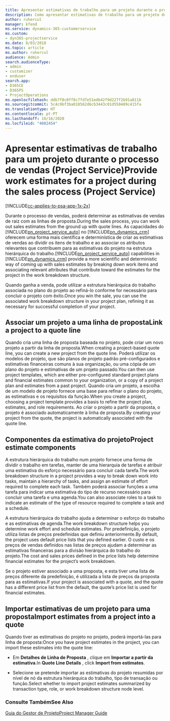 ```yaml
---
title: Apresentar estimativas de trabalho para um projeto durante o processo de vendas
description: Como apresentar estimativas de trabalho para um projeto durante o processo de vendas no Project Service
author: ruhercul
manager: kfend
ms.service: dynamics-365-customerservice
ms.custom:
- dyn365-projectservice
ms.date: 8/03/2018
ms.topic: article
ms.author: ruhercul
audience: Admin
search.audienceType:
- admin
- customizer
- enduser
search.app:
- D365CE
- D365PS
- ProjectOperations
ms.openlocfilehash: ddb7f8c0ff8c7fd7e51edb42f9d227f2b91a811b
ms.sourcegitcommit: 5c4c9bf3ba018562d6cb3443c01d550489c415fa
ms.translationtype: HT
ms.contentlocale: pt-PT
ms.lasthandoff: 10/16/2020
ms.locfileid: "4082454"
---
```

# <a name="provide-work-estimates-for-a-project-during-the-sales-process-project-service"></a><span data-ttu-id="124a3-103">Apresentar estimativas de trabalho para um projeto durante o processo de vendas (Project Service)</span><span class="sxs-lookup"><span data-stu-id="124a3-103">Provide work estimates for a project during the sales process (Project Service)</span></span>

[!INCLUDE[cc-applies-to-psa-app-1x-2x](../includes/cc-applies-to-psa-app-1x-2x.md)]

<span data-ttu-id="124a3-104">Durante o processo de vendas, poderá determinar as estimativas de vendas de raiz com as linhas de proposta.</span><span class="sxs-lookup"><span data-stu-id="124a3-104">During the sales process, you can work out sales estimates from the ground up with quote lines.</span></span> <span data-ttu-id="124a3-105">As capacidades do [!INCLUDE[pn_project_service_auto](../includes/pn-project-service-auto.md)] no [!INCLUDE[pn_dynamics_crm](../includes/pn-dynamics-crm.md)] oferecem uma forma mais científica e determinística de criar as estimativas de vendas ao dividir os itens de trabalho e ao associar os atributos relevantes que contribuem para as estimativas do projeto na estrutura hierárquica do trabalho.</span><span class="sxs-lookup"><span data-stu-id="124a3-105">[!INCLUDE[pn_project_service_auto](../includes/pn-project-service-auto.md)] capabilities in [!INCLUDE[pn_dynamics_crm](../includes/pn-dynamics-crm.md)] provide a more scientific and deterministic way of coming up with sales estimates by breaking down work items and associating relevant attributes that contribute toward the estimates for the project in the work breakdown structure.</span></span>  
  
 <span data-ttu-id="124a3-106">Quando ganha a venda, pode utilizar a estrutura hierárquica do trabalho associada no plano do projeto ao refiná-lo conforme for necessário para concluir o projeto com êxito.</span><span class="sxs-lookup"><span data-stu-id="124a3-106">Once you win the sale, you can use the associated work breakdown structure in your project plan, refining it as necessary for successful completion of your project.</span></span>  
  
## <a name="link-a-project-to-a-quote-line"></a><span data-ttu-id="124a3-107">Associar um projeto a uma linha de proposta</span><span class="sxs-lookup"><span data-stu-id="124a3-107">Link a project to a quote line</span></span>  
 <span data-ttu-id="124a3-108">Quando cria uma linha de proposta baseada no projeto, pode criar um novo projeto a partir da linha de proposta.</span><span class="sxs-lookup"><span data-stu-id="124a3-108">When creating a project-based quote line, you can create a new project from the quote line.</span></span> <span data-ttu-id="124a3-109">Poderá utilizar os modelos de projeto, que são planos de projeto padrão pré-configurados e estimativas financeiras comuns à sua organização, ou uma cópia de um plano do projeto e estimativas de um projeto passado.</span><span class="sxs-lookup"><span data-stu-id="124a3-109">You can then use project templates, which are either pre-configured standard project plans and financial estimates common to your organization, or a copy of a project plan and estimates from a past project.</span></span> <span data-ttu-id="124a3-110">Quando cria um projeto, a escolha de um modelo de projeto fornece uma base para refinar o plano do projeto, as estimativas e os requisitos da função.</span><span class="sxs-lookup"><span data-stu-id="124a3-110">When you create a project, choosing a project template provides a basis to refine the project plan, estimates, and role requirements.</span></span> <span data-ttu-id="124a3-111">Ao criar o projeto a partir da proposta, o projeto é associado automaticamente à linha de proposta.</span><span class="sxs-lookup"><span data-stu-id="124a3-111">By creating your project from the quote, the project is automatically associated with the quote line.</span></span>  
  
## <a name="project-estimate-components"></a><span data-ttu-id="124a3-112">Componentes da estimativa do projeto</span><span class="sxs-lookup"><span data-stu-id="124a3-112">Project estimate components</span></span>  
 <span data-ttu-id="124a3-113">A estrutura hierárquica do trabalho num projeto fornece uma forma de dividir o trabalho em tarefas, manter de uma hierarquia de tarefas e atribuir uma estimativa do esforço necessário para concluir cada tarefa.</span><span class="sxs-lookup"><span data-stu-id="124a3-113">The work breakdown structure in a project provides a way to break down work into tasks, maintain a hierarchy of tasks, and assign an estimate of effort required to complete each task.</span></span> <span data-ttu-id="124a3-114">Também poderá associar funções a uma tarefa para indicar uma estimativa do tipo de recurso necessário para concluir uma tarefa e uma agenda.</span><span class="sxs-lookup"><span data-stu-id="124a3-114">You can also associate roles to a task to indicate an estimate of the type of resource required to complete a task and a schedule.</span></span>  
  
 <span data-ttu-id="124a3-115">A estrutura hierárquica do trabalho ajuda a determinar o esforço do trabalho e as estimativas de agenda.</span><span class="sxs-lookup"><span data-stu-id="124a3-115">The work breakdown structure helps you determine work effort and schedule estimates.</span></span> <span data-ttu-id="124a3-116">Por predefinição, o projeto utiliza listas de preços predefinidas que definiu anteriormente.</span><span class="sxs-lookup"><span data-stu-id="124a3-116">By default, the project uses default price lists that you defined earlier.</span></span> <span data-ttu-id="124a3-117">O custo e os preços de vendas definidos nas listas de preços ajudam a determinar as estimativas financeiras para a divisão hierárquica do trabalho do projeto.</span><span class="sxs-lookup"><span data-stu-id="124a3-117">The cost and sales prices defined in the price lists help determine financial estimates for the project’s work breakdown.</span></span>  
  
 <span data-ttu-id="124a3-118">Se o projeto estiver associado a uma proposta, e esta tiver uma lista de preços diferente da predefinição, é utilizada a lista de preços da proposta para as estimativas.</span><span class="sxs-lookup"><span data-stu-id="124a3-118">If your project is associated with a quote, and the quote has a different price list from the default, the quote’s price list is used for financial estimates.</span></span>  
  
## <a name="import-estimates-from-a-project-into-a-quote"></a><span data-ttu-id="124a3-119">Importar estimativas de um projeto para uma proposta</span><span class="sxs-lookup"><span data-stu-id="124a3-119">Import estimates from a project into a quote</span></span>  
 <span data-ttu-id="124a3-120">Quando tiver as estimativas do projeto no projeto, poderá importá-las para linha de proposta:</span><span class="sxs-lookup"><span data-stu-id="124a3-120">Once you have project estimates in the project, you can import these estimates into the quote line:</span></span>  
  
-   <span data-ttu-id="124a3-121">Em **Detalhes de Linha de Proposta** , clique em **Importar a partir da estimativa**.</span><span class="sxs-lookup"><span data-stu-id="124a3-121">In **Quote Line Details** , click **Import from estimates**.</span></span> 

-   <span data-ttu-id="124a3-122">Selecione se pretende importar as estimativas do projeto resumidas por nível de nó da estrutura hierárquica do trabalho, tipo de transação ou função.</span><span class="sxs-lookup"><span data-stu-id="124a3-122">Select whether to import project estimates summarized by transaction type, role, or work breakdown structure node level.</span></span>  
  
### <a name="see-also"></a><span data-ttu-id="124a3-123">Consulte Também</span><span class="sxs-lookup"><span data-stu-id="124a3-123">See Also</span></span>  
 [<span data-ttu-id="124a3-124">Guia do Gestor de Projeto</span><span class="sxs-lookup"><span data-stu-id="124a3-124">Project Manager Guide</span></span>](../psa/project-manager-guide.md)
